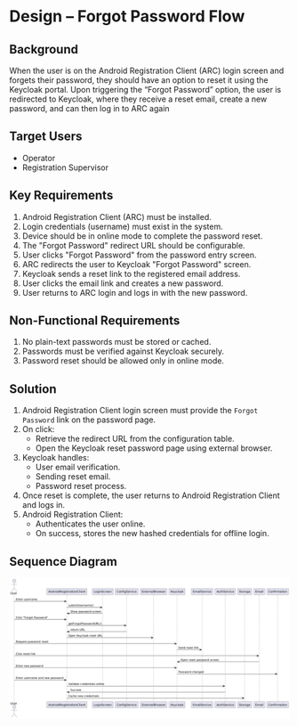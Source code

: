 # Design – Forgot Password Flow

## Background
When the user is on the Android Registration Client (ARC) login screen and forgets their password, they should have an option to reset it using the Keycloak portal. Upon triggering the “Forgot Password” option, the user is redirected to Keycloak, where they receive a reset email, create a new password, and can then log in to ARC again

## Target Users
* Operator
* Registration Supervisor

## Key Requirements
1. Android Registration Client (ARC) must be installed.
2. Login credentials (username) must exist in the system.
3. Device should be in online mode to complete the password reset.
4. The "Forgot Password" redirect URL should be configurable.
5. User clicks "Forgot Password" from the password entry screen.
6. ARC redirects the user to Keycloak "Forgot Password" screen.
7. Keycloak sends a reset link to the registered email address.
8. User clicks the email link and creates a new password.
9. User returns to ARC login and logs in with the new password.

## Non-Functional Requirements
1. No plain-text passwords must be stored or cached.
2. Passwords must be verified against Keycloak securely.
3. Password reset should be allowed only in online mode.

## Solution
1. Android Registration Client login screen must provide the `Forgot Password` link on the password page.
2. On click:
   * Retrieve the redirect URL from the configuration table.
   * Open the Keycloak reset password page using external browser.
3. Keycloak handles:
   * User email verification.
   * Sending reset email.
   * Password reset process.
4. Once reset is complete, the user returns to Android Registration Client and logs in.
5. Android Registration Client:
   * Authenticates the user online.
   * On success, stores the new hashed credentials for offline login.

## Sequence Diagram
![ForgotPasswordFlow.png](../ForgotPasswordFlow.png)